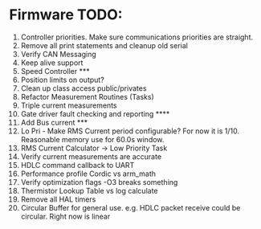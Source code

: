 # Firmware TODO:
1.  Controller priorities.  Make sure communications priorities are straight. 
2.  Remove all print statements and cleanup old serial
4.  Verify CAN Messaging
5.  Keep alive support
6.  Speed Controller ***
7.  Position limits on output?
8.  Clean up class access public/privates
10. Refactor Measurement Routines (Tasks)
12. Triple current measurements
13. Gate driver fault checking and reporting ****
15. Add Bus current ***
16. Lo Pri - Make RMS Current period configurable?  For now it is 1/10.  Reasonable memory use for 60.0s window.
20. RMS Current Calculator -> Low Priority Task
21. Verify current measurements are accurate
22. HDLC command callback to UART
23. Performance profile Cordic vs arm_math
24. Verify optimization flags -O3 breaks something
25. Thermistor Lookup Table vs log calculate
26. Remove all HAL timers
27. Circular Buffer for general use. e.g. HDLC packet receive could be circular.  Right now is linear